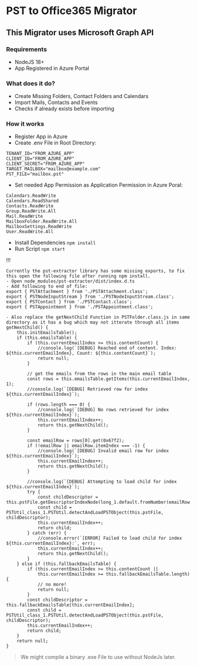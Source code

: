 # PST to Office365 Migrator
## This Migrator uses Microsoft Graph API

### Requirements
- NodeJS 18+
- App Registered in Azure Portal

### What does it do?
- Create Missing Folders, Contact Folders and Calendars
- Import Mails, Contacts and Events
- Checks if already exists before importing

### How it works
- Register App in Azure
- Create .env File in Root Directory:
```
TENANT_ID="FROM_AZURE_APP"
CLIENT_ID="FROM_AZURE_APP"
CLIENT_SECRET="FROM_AZURE_APP"
TARGET_MAILBOX="mailbox@example.com"
PST_FILE="mailbox.pst"
```
- Set needed App Permission as Application Permission in Azure Poral:
```
Calendars.ReadWrite
Calendars.ReadShared
Contacts.ReadWrite
Group.ReadWrite.All
Mail.ReadWrite
MailboxFolder.ReadWrite.All
MailboxSettings.ReadWrite
User.ReadWrite.All
```
- Install Dependencies `npm install`
- Run Script `npm start`

!!!
```
Currently the pst-extractor library has some missing exports, to fix this open the following file after running npm install.
- Open node_modules/pst-extractor/dist/index.d.ts
- Add following to end of file:
export { PSTAttachment } from './PSTAttachment.class';
export { PSTNodeInputStream } from './PSTNodeInputStream.class';
export { PSTContact } from './PSTContact.class';
export { PSTAppointment } from './PSTAppointment.class';

- Also replace the getNextChild Function in PSTFolder.class.js in same directory as it has a bug which may not itterate through all items
getNextChild() {
    this.initEmailsTable();
    if (this.emailsTable) {
        if (this.currentEmailIndex >= this.contentCount) {
            //console.log(`[DEBUG] Reached end of content. Index: ${this.currentEmailIndex}, Count: ${this.contentCount}`);
            return null;
        }
        
        // get the emails from the rows in the main email table
        const rows = this.emailsTable.getItems(this.currentEmailIndex, 1);
        //console.log(`[DEBUG] Retrieved row for index ${this.currentEmailIndex}`);
        
        if (rows.length === 0) {
            //console.log(`[DEBUG] No rows retrieved for index ${this.currentEmailIndex}`);
            this.currentEmailIndex++;
            return this.getNextChild();
        }
        
        const emailRow = rows[0].get(0x67f2);
        if (!emailRow || emailRow.itemIndex === -1) {
            //console.log(`[DEBUG] Invalid email row for index ${this.currentEmailIndex}`);
            this.currentEmailIndex++;
            return this.getNextChild();
        }
        
        //console.log(`[DEBUG] Attempting to load child for index ${this.currentEmailIndex}`);
        try {
            const childDescriptor = this.pstFile.getDescriptorIndexNode(long_1.default.fromNumber(emailRow.entryValueReference));
            const child = PSTUtil_class_1.PSTUtil.detectAndLoadPSTObject(this.pstFile, childDescriptor);
            this.currentEmailIndex++;
            return child;
        } catch (err) {
            //console.error(`[ERROR] Failed to load child for index ${this.currentEmailIndex}:`, err);
            this.currentEmailIndex++;
            return this.getNextChild();
        }
    } else if (this.fallbackEmailsTable) {
        if (this.currentEmailIndex >= this.contentCount ||
            this.currentEmailIndex >= this.fallbackEmailsTable.length) {
            // no more!
            return null;
        }
        const childDescriptor = this.fallbackEmailsTable[this.currentEmailIndex];
        const child = PSTUtil_class_1.PSTUtil.detectAndLoadPSTObject(this.pstFile, childDescriptor);
        this.currentEmailIndex++;
        return child;
    }
    return null;
}
```

> We might compile a binary .exe File to use without NodeJs later.
